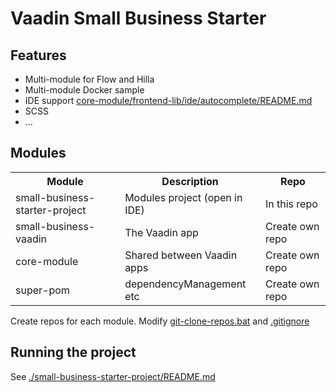 # Vaadin Small Business Starter

## Features

- Multi-module for Flow and Hilla
- Multi-module Docker sample
- IDE support  [core-module/frontend-lib/ide/autocomplete/README.md](core-module/frontend-lib/ide/autocomplete/README.md)
- SCSS
- ...

## Modules

<table>
<tr><th>Module</th><th>Description</th><th>Repo</th></tr>
<tr><td>small-business-starter-project</td><td>Modules project (open in IDE)</td><td>In this repo</td></tr>
<tr><td>small-business-vaadin</td><td>The Vaadin app</td><td>Create own repo</td></tr>
<tr><td>core-module</td><td>Shared between Vaadin apps</td><td>Create own repo</td></tr>
<tr><td>super-pom</td><td>dependencyManagement etc</td><td>Create own repo</td></tr>
</table>

Create repos for each module. Modify [git-clone-repos.bat](git-clone-repos.bat) and [.gitignore](.gitignore)

## Running the project

See [./small-business-starter-project/README.md](small-business-starter-project/README.md)

